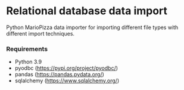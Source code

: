 # Relational database data import

Python MarioPizza data importer for importing different file types with different import techniques. 

### Requirements
- Python 3.9
- pyodbc (https://pypi.org/project/pyodbc/)
- pandas (https://pandas.pydata.org/)
- sqlalchemy (https://www.sqlalchemy.org/)